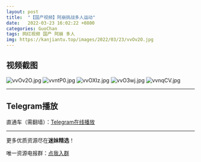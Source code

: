 ```yaml
---
layout: post
title:  "【国产视频】阿崩挑战多人运动"
date:   2022-03-23 16:02:22 +0800
categories: GuoChan
tags: 网红视频 国产 阿崩 多人
img: https://kanjiantu.top/images/2022/03/23/vvOv2O.jpg
---
```



## 视频截图

![vvOv2O.jpg](https://kanjiantu.top/images/2022/03/23/vvOv2O.jpg)
![vvntP0.jpg](https://kanjiantu.top/images/2022/03/23/vvntP0.jpg)
![vvOXIz.jpg](https://kanjiantu.top/images/2022/03/23/vvOXIz.jpg)
![vvO3wj.jpg](https://kanjiantu.top/images/2022/03/23/vvO3wj.jpg)
![vvnqCV.jpg](https://kanjiantu.top/images/2022/03/23/vvnqCV.jpg)

* * *
## Telegram播放

直通车（需翻墙）：[Telegram在线播放](https://t.me/mimeijingxuan/209)

* * *
更多优质资源尽在**迷妹精选**！

唯一资源电报群：[点我入群](https://t.me/mimeijingxuan)


